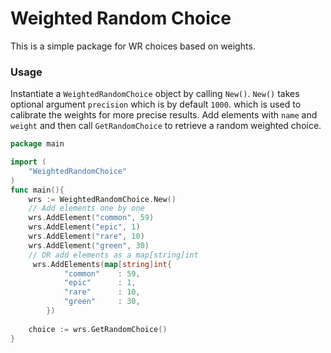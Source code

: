 # Weighted Random Choice
This is a simple package for WR choices based on weights.

### Usage
Instantiate a `WeightedRandomChoice` object by calling `New()`.
`New()` takes optional argument `precision` which is by default `1000`.
which is used to calibrate the weights for more precise results.
Add elements with `name` and `weight` and then call `GetRandomChoice` to retrieve a random weighted choice.
```go
package main

import (
	"WeightedRandomChoice"
)
func main(){
    wrs := WeightedRandomChoice.New()
    // Add elements one by one 
    wrs.AddElement("common", 59)
    wrs.AddElement("epic", 1)
    wrs.AddElement("rare", 10)
    wrs.AddElement("green", 30)
    // OR add elements as a map[string]int
     wrs.AddElements(map[string]int{
    		"common"    : 59,
    		"epic"      : 1,
    		"rare"      : 10,
    		"green"     : 30,
    	})
   
    choice := wrs.GetRandomChoice()
}
```